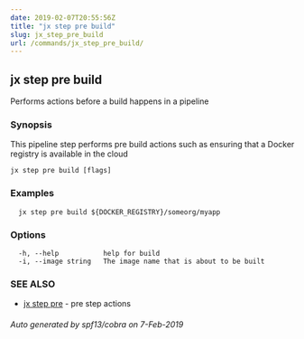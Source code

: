 ```yaml
---
date: 2019-02-07T20:55:56Z
title: "jx step pre build"
slug: jx_step_pre_build
url: /commands/jx_step_pre_build/
---
```

## jx step pre build

Performs actions before a build happens in a pipeline

### Synopsis

This pipeline step performs pre build actions such as ensuring that a Docker registry is available in the cloud

```
jx step pre build [flags]
```

### Examples

```
  jx step pre build ${DOCKER_REGISTRY}/someorg/myapp
```

### Options

```
  -h, --help           help for build
  -i, --image string   The image name that is about to be built
```

### SEE ALSO

* [jx step pre](/commands/jx_step_pre/)	 - pre step actions

###### Auto generated by spf13/cobra on 7-Feb-2019
